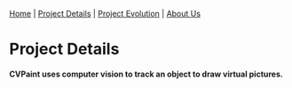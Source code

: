 [Home](index)  |  [Project Details](project_details)  |  [Project Evolution](evolution)  |  [About Us](about)

# Project Details

#### CVPaint uses computer vision to track an object to draw virtual pictures.


